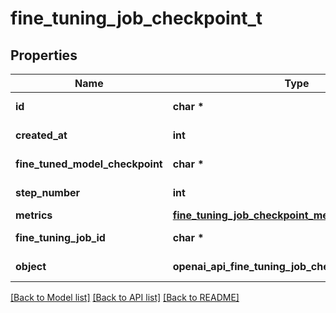# fine_tuning_job_checkpoint_t

## Properties
Name | Type | Description | Notes
------------ | ------------- | ------------- | -------------
**id** | **char \*** | The checkpoint identifier, which can be referenced in the API endpoints. | 
**created_at** | **int** | The Unix timestamp (in seconds) for when the checkpoint was created. | 
**fine_tuned_model_checkpoint** | **char \*** | The name of the fine-tuned checkpoint model that is created. | 
**step_number** | **int** | The step number that the checkpoint was created at. | 
**metrics** | [**fine_tuning_job_checkpoint_metrics_t**](fine_tuning_job_checkpoint_metrics.md) \* |  | 
**fine_tuning_job_id** | **char \*** | The name of the fine-tuning job that this checkpoint was created from. | 
**object** | **openai_api_fine_tuning_job_checkpoint_OBJECT_e** | The object type, which is always \&quot;fine_tuning.job.checkpoint\&quot;. | 

[[Back to Model list]](../README.md#documentation-for-models) [[Back to API list]](../README.md#documentation-for-api-endpoints) [[Back to README]](../README.md)


